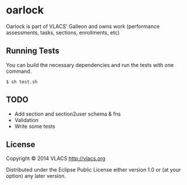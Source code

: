 # oarlock

Oarlock is part of VLACS' Galleon and owns work (performance assessments, tasks, sections, enrollments, etc)

## Running Tests
You can build the necessary dependencies and run the tests with one command.

```$ sh test.sh```

## TODO
- Add section and section2user schema & fns
- Validation
- Write some tests

## License

Copyright © 2014 VLACS http://vlacs.org

Distributed under the Eclipse Public License either version 1.0 or (at
your option) any later version.
